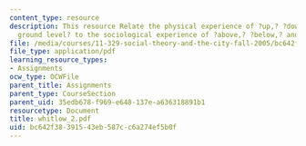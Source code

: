 ```yaml
---
content_type: resource
description: This resource Relate the physical experience of ?up,? ?down,? and ?at
  ground level? to the sociological experience of ?above,? ?below,? and ?equal to.?
file: /media/courses/11-329-social-theory-and-the-city-fall-2005/bc642f38391543eb587cc6a274ef5b0f_whitlow_2.pdf
file_type: application/pdf
learning_resource_types:
- Assignments
ocw_type: OCWFile
parent_title: Assignments
parent_type: CourseSection
parent_uid: 35edb678-f969-e648-137e-a636318891b1
resourcetype: Document
title: whitlow_2.pdf
uid: bc642f38-3915-43eb-587c-c6a274ef5b0f
---
```

